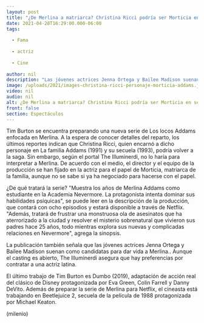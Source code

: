 ```yaml
---
layout: post
title: "¿De Merlina a matriarca? Christina Ricci podría ser Morticia en serie de 'Los locos Addams'"
date: 2021-04-28T16:29:00.000-06:00
tags:
  
  - Fama
  
  - actriz
  
  - Cine
  
author: nil
description: "Las jóvenes actrices Jenna Ortega y Bailee Madison suenan como candidatas para dar vida a Merlina. "
image: /uploads/2021/images-christina-ricci-personaje-morticia-addams.jpg
video: nil
audio: nil
alt: ¿De Merlina a matriarca? Christina Ricci podría ser Morticia en serie de 'Los locos Addams'
front: false
section: Espectáculos
---
```


Tim Burton se encuentra preparando una nueva serie de Los locos Addams enfocada en Merlina. A la espera de conocer detalles del reparto, los últimos reportes indican que Christina Ricci, quien encarnó a dicho personaje en La familia Addams (1991) y su secuela (1993), podría volver a la saga. Sin embargo, según el portal The Illuminerdi, no lo haría para interpretar a Merlina. De acuerdo con el medio, el director y el equipo de la producción se han fijado en la actriz para el papel de Morticia, matriarca de la familia, aunque no se sabe si ya ha negociado para hacerse con el papel. 

¿De qué tratará la serie? "Muestra los años de Merlina Addams como estudiante en la Academia Nevermore. La protagonista intenta dominar sus habilidades psíquicas", se puede leer en la descripción de la producción, que contará con ocho episodios y estará disponible a través de Netflix. "Además, tratará de frustrar una monstruosa ola de asesinatos que ha aterrorizado a la ciudad y resolver el misterio sobrenatural que vivieron sus padres hace 25 años, todo mientras explora sus nuevas y complicadas relaciones en Nevermore", agrega la sinopsis. 

La publicación también señala que las jóvenes actrices Jenna Ortega y Bailee Madison suenan como candidatas para dar vida a Merlina.. Aunque el casting es abierto, The Illuminerdi asegura que hay preferencias por contratar a una actriz latina. 

El último trabajo de Tim Burton es Dumbo (2019), adaptación de acción real del clásico de Disney protagonizada por Eva Green, Colin Farrell y Danny DeVito. Además de preparar la serie de Merlina para Netflix, el cineasta está trabajando en Beetlejuice 2, secuela de la película de 1988 protagonizada por Michael Keaton. 

(milenio)